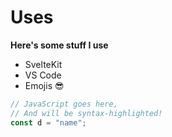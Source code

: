 # Uses

**Here's some stuff I use**

- SvelteKit
- VS Code
- Emojis 😎

```js
// JavaScript goes here,
// And will be syntax-highlighted!
const d = "name";
```
